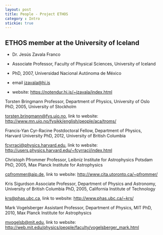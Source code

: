```yaml
---
layout: post
title: People - Project ETHOS
category : Intro
stickie: true
---
```


## ETHOS member at the University of Iceland

- Dr. Jesús Zavala Franco
- Associate Professor, Faculty of Physical Sciences, University of Iceland
- PhD, 2007, Universidad Nacional Autónoma de México

- email jzavala@hi.is 
- website: https://notendur.hi.is/~jzavala/index.html

  


Torsten Bringmann
Professor, Department of Physics, University of Oslo
PhD, 2005, University of Stockholm

torsten.bringmann@fys.uio.no, link to website: http://www.mn.uio.no/fysikk/english/people/aca/troms/

Francis-Yan Cyr-Racine
Postdoctoral Fellow, Department of Physics, Harvard University
PhD, 2012, University of British Columbia

fcyrraci@physics.harvard.edu, link to website: http://users.physics.harvard.edu/~fcyrraci/index.html

Christoph Pfrommer
Professor, Leibniz Institute for Astrophysics Potsdam
PhD, 2005, Max Planck Institute for Astrophysics

cpfrommer@aip.de, link to website: http://www.cita.utoronto.ca/~pfrommer/

Kris Sigurdson
Associate Professor, Department of Physics and Astronomy, University of British Columbia
PhD, 2005, California Institute of Technology

krs@phas.ubc.ca, link to website: http://www.phas.ubc.ca/~krs/

Mark Vogelsberger
Assistant Professor, Department of Physics, MIT
PhD, 2010, Max Planck Institute for Astrophysics

mvogelsb@mit.edu, link to website: http://web.mit.edu/physics/people/faculty/vogelsberger_mark.html
 
